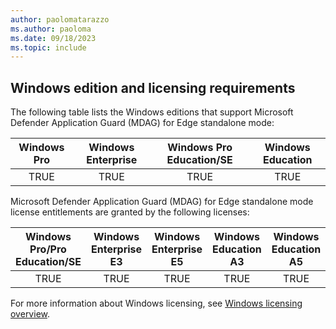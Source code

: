 ```yaml
---
author: paolomatarazzo
ms.author: paoloma
ms.date: 09/18/2023
ms.topic: include
---
```


## Windows edition and licensing requirements

The following table lists the Windows editions that support Microsoft Defender Application Guard (MDAG) for Edge standalone mode:

|Windows Pro|Windows Enterprise|Windows Pro Education/SE|Windows Education|
|:---:|:---:|:---:|:---:|
|TRUE|TRUE|TRUE|TRUE|

Microsoft Defender Application Guard (MDAG) for Edge standalone mode license entitlements are granted by the following licenses:

|Windows Pro/Pro Education/SE|Windows Enterprise E3|Windows Enterprise E5|Windows Education A3|Windows Education A5|
|:---:|:---:|:---:|:---:|:---:|
|TRUE|TRUE|TRUE|TRUE|TRUE|

For more information about Windows licensing, see [Windows licensing overview](/windows/whats-new/windows-licensing).
